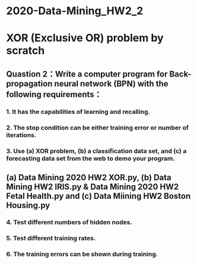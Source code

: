# 2020-Data-Mining_HW2_2
# XOR (Exclusive OR) problem by scratch
## Quastion 2：Write a computer program for Back-propagation neural network (BPN) with the following requirements：
### 1. It has the capabilities of learning and recalling.
### 2. The stop condition can be either training error or number of iterations.
### 3. Use (a) XOR problem, (b) a classification data set, and (c) a forecasting data set from the web to demo your program.
## (a) Data Mining 2020 HW2 XOR.py, (b) Data Mining HW2 IRIS.py & Data Mining 2020 HW2 Fetal Health.py and (c) Data Miining HW2 Boston Housing.py
### 4. Test different numbers of hidden nodes.
### 5. Test different training rates.
### 6. The training errors can be shown during training.
